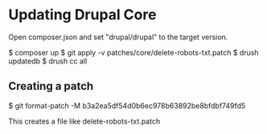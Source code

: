 # Updating Drupal Core

Open composer.json and set "drupal/drupal" to the target version.

$ composer up
$ git apply -v patches/core/delete-robots-txt.patch
$ drush updatedb
$ drush cc all

## Creating a patch


$ git format-patch -M b3a2ea5df54d0b6ec978b63892be8bfdbf749fd5

This creates a file like delete-robots-txt.patch
